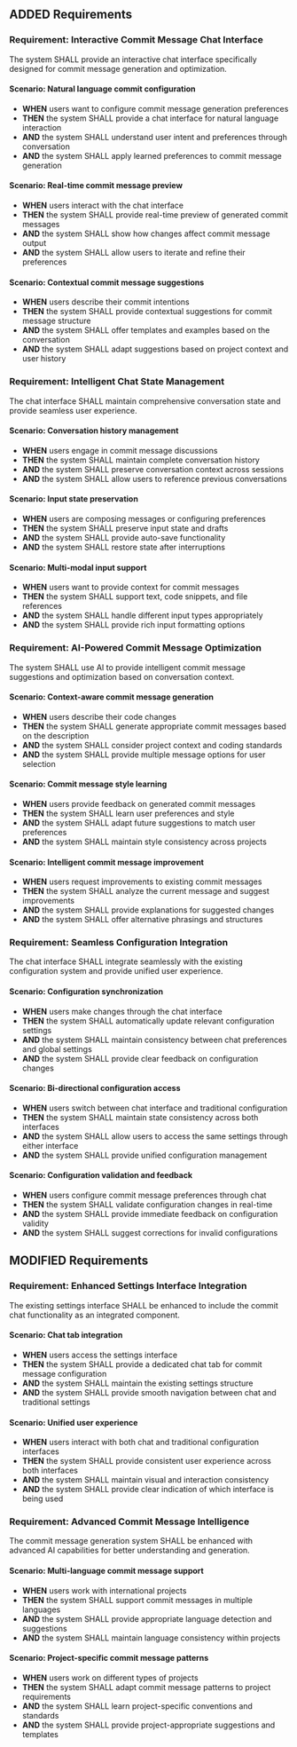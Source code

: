 ## ADDED Requirements

### Requirement: Interactive Commit Message Chat Interface
The system SHALL provide an interactive chat interface specifically designed for commit message generation and optimization.

#### Scenario: Natural language commit configuration
- **WHEN** users want to configure commit message generation preferences
- **THEN** the system SHALL provide a chat interface for natural language interaction
- **AND** the system SHALL understand user intent and preferences through conversation
- **AND** the system SHALL apply learned preferences to commit message generation

#### Scenario: Real-time commit message preview
- **WHEN** users interact with the chat interface
- **THEN** the system SHALL provide real-time preview of generated commit messages
- **AND** the system SHALL show how changes affect commit message output
- **AND** the system SHALL allow users to iterate and refine their preferences

#### Scenario: Contextual commit message suggestions
- **WHEN** users describe their commit intentions
- **THEN** the system SHALL provide contextual suggestions for commit message structure
- **AND** the system SHALL offer templates and examples based on the conversation
- **AND** the system SHALL adapt suggestions based on project context and user history

### Requirement: Intelligent Chat State Management
The chat interface SHALL maintain comprehensive conversation state and provide seamless user experience.

#### Scenario: Conversation history management
- **WHEN** users engage in commit message discussions
- **THEN** the system SHALL maintain complete conversation history
- **AND** the system SHALL preserve conversation context across sessions
- **AND** the system SHALL allow users to reference previous conversations

#### Scenario: Input state preservation
- **WHEN** users are composing messages or configuring preferences
- **THEN** the system SHALL preserve input state and drafts
- **AND** the system SHALL provide auto-save functionality
- **AND** the system SHALL restore state after interruptions

#### Scenario: Multi-modal input support
- **WHEN** users want to provide context for commit messages
- **THEN** the system SHALL support text, code snippets, and file references
- **AND** the system SHALL handle different input types appropriately
- **AND** the system SHALL provide rich input formatting options

### Requirement: AI-Powered Commit Message Optimization
The system SHALL use AI to provide intelligent commit message suggestions and optimization based on conversation context.

#### Scenario: Context-aware commit message generation
- **WHEN** users describe their code changes
- **THEN** the system SHALL generate appropriate commit messages based on the description
- **AND** the system SHALL consider project context and coding standards
- **AND** the system SHALL provide multiple message options for user selection

#### Scenario: Commit message style learning
- **WHEN** users provide feedback on generated commit messages
- **THEN** the system SHALL learn user preferences and style
- **AND** the system SHALL adapt future suggestions to match user preferences
- **AND** the system SHALL maintain style consistency across projects

#### Scenario: Intelligent commit message improvement
- **WHEN** users request improvements to existing commit messages
- **THEN** the system SHALL analyze the current message and suggest improvements
- **AND** the system SHALL provide explanations for suggested changes
- **AND** the system SHALL offer alternative phrasings and structures

### Requirement: Seamless Configuration Integration
The chat interface SHALL integrate seamlessly with the existing configuration system and provide unified user experience.

#### Scenario: Configuration synchronization
- **WHEN** users make changes through the chat interface
- **THEN** the system SHALL automatically update relevant configuration settings
- **AND** the system SHALL maintain consistency between chat preferences and global settings
- **AND** the system SHALL provide clear feedback on configuration changes

#### Scenario: Bi-directional configuration access
- **WHEN** users switch between chat interface and traditional configuration
- **THEN** the system SHALL maintain state consistency across both interfaces
- **AND** the system SHALL allow users to access the same settings through either interface
- **AND** the system SHALL provide unified configuration management

#### Scenario: Configuration validation and feedback
- **WHEN** users configure commit message preferences through chat
- **THEN** the system SHALL validate configuration changes in real-time
- **AND** the system SHALL provide immediate feedback on configuration validity
- **AND** the system SHALL suggest corrections for invalid configurations

## MODIFIED Requirements

### Requirement: Enhanced Settings Interface Integration
The existing settings interface SHALL be enhanced to include the commit chat functionality as an integrated component.

#### Scenario: Chat tab integration
- **WHEN** users access the settings interface
- **THEN** the system SHALL provide a dedicated chat tab for commit message configuration
- **AND** the system SHALL maintain the existing settings structure
- **AND** the system SHALL provide smooth navigation between chat and traditional settings

#### Scenario: Unified user experience
- **WHEN** users interact with both chat and traditional configuration interfaces
- **THEN** the system SHALL provide consistent user experience across both interfaces
- **AND** the system SHALL maintain visual and interaction consistency
- **AND** the system SHALL provide clear indication of which interface is being used

### Requirement: Advanced Commit Message Intelligence
The commit message generation system SHALL be enhanced with advanced AI capabilities for better understanding and generation.

#### Scenario: Multi-language commit message support
- **WHEN** users work with international projects
- **THEN** the system SHALL support commit messages in multiple languages
- **AND** the system SHALL provide appropriate language detection and suggestions
- **AND** the system SHALL maintain language consistency within projects

#### Scenario: Project-specific commit message patterns
- **WHEN** users work on different types of projects
- **THEN** the system SHALL adapt commit message patterns to project requirements
- **AND** the system SHALL learn project-specific conventions and standards
- **AND** the system SHALL provide project-appropriate suggestions and templates
